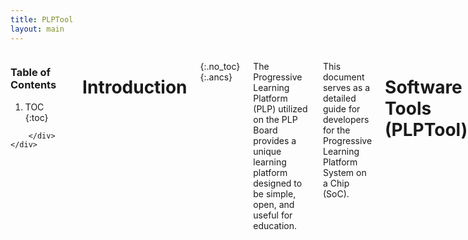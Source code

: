 ```yaml
---
title: PLPTool
layout: main
---
```


<div class="hide-for-small-only">
    <div class="medium-3 columns">
	<div class="panel">

	
<!-- NOTE: the following block must not be indented or it isn't properly recognized as markdown -->

<h3 class="noanchor"> Table of Contents </h3>

<div class="toc" markdown="1">

1. TOC
{:toc}

</div>
<!-- END OF MARKDOWN BLOCK -->


        </div>
    </div>
</div>

<div class="medium-9 columns my-content" markdown="1">
<div class="ancs" id="top"></div>

# Introduction #
{:.no_toc}
{:.ancs}

The Progressive Learning Platform (PLP) utilized on the PLP Board provides a unique learning platform designed to be simple, open, and useful for education.

This document serves as a detailed guide for developers for the Progressive Learning Platform System on a Chip (SoC).

# Software Tools (PLPTool) #
{:.ancs}

PLPTool is the software suite for the Progressive Learning Platform that incorporates an assembler, a board simulator, and a board programming interface.

## Getting PLPTool ##
{:.ancs}

Always make sure to run the latest version of PLPTool. Not only does it offer new features or bug fixes, this manual is also tailored to the newest version and certain sections may not be applicable to older versions.

The latest version of PLPTool (5.0) is available on [GitHub](https://github.com/Progressive-Learning-Platform/progressive-learning-platform). Download the .zip file on the right side.  It will contain the following directories:

* *images* - misc images for use by PLPTool
* *misc* - miscellaneous files
* **resources** - where you should find everything for PLPTool
  * **hw** - Hardware images for the CPU (for all 3 supported boards)
  * **sw** - Software tools (including PLPTool), example programs, and the software libraries
    * **PLPTool**  - PLPTool (Windows 32/64-bit, and Mac/Linux)
    * **libplp**   - PLP Software Libraries
    * **examples** - Example Programs
* *web* - files used for the plp website

[Back to the top](#top)

## Running PLPTool ##
{:.ancs}

There are several requirements for running PLPTool:

  * A Java Runtime Environment (JRE) that compiles with at least Java 2 Platform SE 5 (1.5)
    * If you aren't sure if you meet this requirement, or you do not have a compatible JRE, you can download the latest version [here](http://www.oracle.com/technetwork/java/javase/downloads/index.html).
  * RXTX Library for Serial Communication
    * If you are using Windows, RXTX Library is bundled with PLPTool.
    * If you are using Mac/Linux, you must install the library manually.
      * If you are on Mac OS, follow the instructions [here](http://rxtx.qbang.org/wiki/index.php/Installation_on_MacOS_X).
      * If you are running Ubuntu, open a terminal window and type `apt-get install librxtx-java`. This may require root access on some machines.
      * If you are running another distribution of Linux, go [here](http://rxtx.qbang.org/wiki/index.php/Installation_on_Linux) for instructions on how to install the RXTX library.
  * If you are running Windows, you must know whether it is 32-bit or 64-bit.
    * To do this, press the "Start" button, right click on "Computer", and click "Properties". From there, you should see either a 32-bit or 64-bit system type.

Once the above requirements are met, you are ready to run PLPTool.

First, you must extract the .zip file downloaded earlier containing PLPTool. After that, navigate to /sw/PLPTool/.

To run PLPTool:

  * If you are using Windows 32-bit, you need to run the batch file _PLPToolWin32.bat_.
  * If you are using Windows 64-bit, you need to run the batch file _PLPToolWin64.bat_.
  * If you are using Mac/Linux, you must use the Command Line to launch PLPTool.
    * You can also do this in Windows.

[Back to the top](#top)



## Launching PLPTool with the Command Line ##
{:.ancs}

In order to launch PLPTool, open a terminal (or Command Prompt) and navigate to where you previously extracted the PLP .zip file. Once you get to the PLP folder, navigate to /sw/PLPTool. From there, you can launch PLPTool with several options.

  * To launch PLPTool:
    * For Windows 32-Bit, type:
```
   PLPToolWin32.bat
```
    * For Windows 64-Bit, type:
```
   PLPToolWin64.bat
```
    * For Mac/Linux, type:
```
   java -jar PLPToolStatic.jar
```


  * To open a .plp project with PLPTool:
    * For Windows 32-Bit, type:
```
   PLPToolWin32.bat <.plp file to open>
```
    * For Windows 64-Bit, type:
```
   PLPToolWin64.bat <.plp file to open>
```
    * For Mac/Linux, type:
```
   java -jar PLPToolStatic.jar <.plp file to open>
```

  * To list the source files contained in a .plp file, type:
```
   java -jar PLPToolStatic.jar -plp <.plp file>
```

The -plp `<plpfile>` command can also take additional arguments that can be used to manipulate the project file without launching PLPTool. These additional arguments are:

<div class="mobile" markdown="1">

| **Command Line Argument** | **Description** |
|:--------------------------|:----------------|
| -c `<asm 1>` `<asm 2>` ...| Creates `<plpfile>` and imports `<asm 1>`, `<asm 2>`, ... to the project |
| -p `<port>` | Programs `<plpfile>` to the serial port |
| -a | Performs an assembly of the source files inside `<plpfile>` |
| -i `<asm 1>` `<asm 2>` ... | Imports <asm 1>, <asm 2>, ... into `<plpfile>` project file |
| -d `<directory>` | Import all files in `<directory>` to the `<plpfile>` project file |
| -e `<index>` `<file>` | Exports the source file with the index `<index>` as `<file>` |
| -r `<index>` | Removes the source file with the index `<index>` |
| -s `<index>` | Set the source file with the index `<index>` as the main program |
| -m `<index>` `<new index>` | Set `<new index>` for the source file with the index `<index>` |
{:.mobile}

</div>


[Back to the top](#top)


## PLPTool Graphical User Interface (GUI) ##
{:.ancs}

PLPTool starts in the development environment view, displaying the current open project, files in the project, and a status/console window. From here, you can import, remove, and create new assembly files, assemble the current project, go into simulation mode, and program the PLP board.

![{{site.baseurl}}/resources/users_manual_panes.png]({{site.baseurl}}/resources/users_manual_panes.png)

The **Project Pane** contains all the source files in the project. The **Editor Pane** displays the contents of the currently open source file. The **Output Pane** displays status, warning, and error messages.



[Back to the top](#top)


## Simulator ##
{:.ancs}

PLPTool includes a cycle-accurate simulator that can be accessed through the GUI or via a command-line argument.

  * To launch the simulator from within PLPTool, press the "Simulator" toggle button.
  * To launch a text-based simulator from the command line, type:
```
   java -jar PLPToolStatic.jar -s <.plp file>
```

![{{site.baseurl}}/resources/users_manual_buttons.png]({{site.baseurl}}/resources/users_manual_buttons.png)

Simulation mode adds additional controls to the GUI window.

  * The first three buttons are the the single cycle increment (step), run, and reset buttons.
    * Step (F5) will advance the simulation by one cycle.
    * Run (F7) will continuously run the simulation.
    * Reset (F9) will return the CPU to the reset state, as well as reset all the registers to zero.
  * The Floating Simulator Control Window allows you to stop and start/step the simulation, as well as control the step size.
  * The CPU View button will display the CPU window where you can view and modify register file contents, see disassembly listing, and access the debug console.
  * The Watcher Window button will display a window that allows the user to monitor the content of individual register addresses and buses.


[Back to the top](#top)


### I/O Device Toggles ###
{:.ancs}

In addition to the step, run, reset, floating simulator control, CPU view, and Watcher window buttons, there are eight input/output (I/O) device toggles that will appear.

![{{site.baseurl}}/resources/users_manual_io_devices.png]({{site.baseurl}}/resources/users_manual_io_devices.png)

#### _LEDs_
{:.ancs}

Pressing the LEDs toggle button will bring up the window shown below. It displays the LEDs that are currently lit as a result of your code. It also displays the memory address of the LEDs, as well as the value stored at that location.

![{{site.baseurl}}/resources/users_manual_led.png]({{site.baseurl}}/resources/users_manual_led.png)

[Back to the top](#top)


#### _Switches_
{:.ancs}

Pressing the Switches toggle button will bring up the window shown below. It displays an interactive window that allows you to select which switches you want to toggle on or off. It also displays the memory address of the switches, as well as the value stored at that location.

![{{site.baseurl}}/resources/users_manual_switch.png]({{site.baseurl}}/resources/users_manual_switch.png)

[Back to the top](#top)


#### _Seven Segment Displays_
{:.ancs}


Pressing the Seven Segment Displays toggle button will bring up the window shown below. It displays the segments currently lit on the seven segment displays. It also displays the memory address of the seven segment displays, as well as the value stored at that location.

![{{site.baseurl}}/resources/users_manual_sseg.png]({{site.baseurl}}/resources/users_manual_sseg.png)

[Back to the top](#top)


#### _UART_
{:.ancs}

Pressing the UART toggle button will bring up the window shown below. It displays a window that allows you to send and receive data through an emulated serial port. It gives you three options of sending the data:

  * ASCII String
  * 1-byte raw
  * Space-delimited raw

![{{site.baseurl}}/resources/users_manual_uart.png]({{site.baseurl}}/resources/users_manual_uart.png)

[Back to the top](#top)


#### _VGA_
{:.ancs}

Pressing the VGA toggle button will bring up the window shown below. It displays a VGA window with a resolution of 640x480, where an image is displayed if your code writes to the VGA's memory address. It also displays whether VGA is enabled or disabled, as well as the current frame pointer.

![{{site.baseurl}}/resources/users_manual_vga.png]({{site.baseurl}}/resources/users_manual_vga.png)

[Back to the top](#top)


#### _PLPID_
{:.ancs}

Pressing the PLPID toggle button will bring up the window shown below. It displays a window that shows the frequency of the PLP Board you are using. This is useful for implementing a wait routine within your program.

![{{site.baseurl}}/resources/users_manual_plpid.png]({{site.baseurl}}/resources/users_manual_plpid.png)

[Back to the top](#top)


#### _GPIO (General Purpose Input/Output)_
{:.ancs}


Pressing the GPIO toggle button will bring up the window shown below. It displays an interactive window with the 16 enabled GPIO ports (separated into Port A and Port B) for the emulated PLP Board. It also displays the contents of the tristate register.

![{{site.baseurl}}/resources/users_manual_gpio.png]({{site.baseurl}}/resources/users_manual_gpio.png)

[Back to the top](#top)


#### _Button Interrupt_
{:.ancs}

The Button Interrupt toggle triggers a jump in the program to your code's interrupt service routine (ISR). No window is displayed.

### Breakpoints ###
{:.ancs}

A breakpoint is a line in the program where execution halts. This useful for testing and debugging.

The breakpoint in PLP can be set by double-clicking the line number where you want the program to halt. However, a breakpoint can only be set on a line where an instruction is present, meaning it cannot be set on a blank line.

To clear an existing breakpoint, you can double-click on the line number where the breakpoint is located. You can also clear all the breakpoints by going to   `Simulation`   on the menu bar, and clicking the   `Clear Breakpoints`   option. This can also be done by pressing   `Ctrl + B`.

[Back to the top](#top)



</div>
